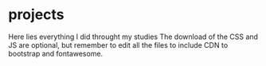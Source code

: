 # projects
Here lies everything I did throught my studies
The download of the CSS and JS are optional, but remember to edit all the files to include CDN to bootstrap and fontawesome.
